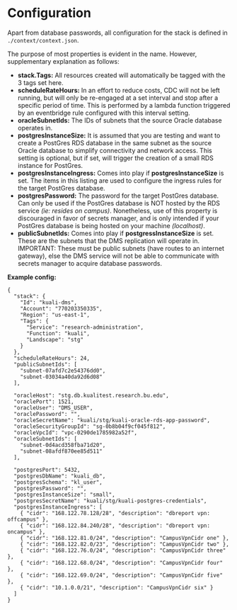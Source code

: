 # Configuration

Apart from database passwords, all configuration for the stack is defined in `./context/context.json`.

The purpose of most properties is evident in the name. However, supplementary explanation as follows:

- **stack.Tags:** All resources created will automatically be tagged with the 3 tags set here.
- **scheduleRateHours:** In an effort to reduce costs, CDC will not be left running, but will only be re-engaged at a set interval and stop after a specific period of time. This is performed by a lambda function triggered by an eventbridge rule configured with this interval setting.
- **oracleSubnetIds:** The IDs of subnets that the source Oracle database operates in.
- **postgresInstanceSize:** It is assumed that you are testing and want to create a PostGres RDS database in the same subnet as the source Oracle database to simplify connectivity and network access. This setting is optional, but if set, will trigger the creation of a small RDS instance for PostGres.
- **postgresInstanceIngress:** Comes into play if **postgresInstanceSize** is set. The items in this listing are used to configure the ingress rules for the target PostGres database.
- **postgresPassword:** The password for the target PostGres database. Can only be used if the PostGres database is NOT hosted by the RDS service *(ie: resides on campus)*. Nonetheless, use of this property is discouraged in favor of secrets manager, and is only intended if your PostGres database is being hosted on your machine *(localhost)*.
- **publicSubnetIds:** Comes into play if **postgressInstanceSize** is set. These are the subnets that the DMS replication will operate in. 
  IMPORTANT: These must be public subnets (have routes to an internet gateway), else the DMS service will not be able to communicate with secrets manager to acquire database passwords.

**Example config:**

```
{
  "stack": {
    "Id": "kuali-dms",
    "Account": "770203350335",
    "Region": "us-east-1",
    "Tags": {
      "Service": "research-administration",
      "Function": "kuali",
      "Landscape": "stg"
    }
  },
  "scheduleRateHours": 24,
  "publicSubnetIds": [
  	"subnet-07afd7c2e54376dd0",
  	"subnet-03034a40da92d6d08"
  ],
  
  "oracleHost": "stg.db.kualitest.research.bu.edu",
  "oraclePort": 1521,
  "oracleUser": "DMS_USER",
  "oraclePassword": "",
  "oracleSecretName": "kuali/stg/kuali-oracle-rds-app-password",
  "oracleSecurityGroupId": "sg-0b8b04f9cf045f812",
  "oracleVpcId": "vpc-0290de1785982a52f",
  "oracleSubnetIds": [
    "subnet-0d4acd358fba71d20",
    "subnet-08afdf870ee85d511"
  ],

  "postgresPort": 5432,
  "postgresDbName": "kuali_db",
  "postgresSchema": "kl_user",
  "postgresPassword": "",
  "postgresInstanceSize": "small",
  "postgresSecretName": "kuali/stg/kuali-postgres-credentials",
  "postgresInstanceIngress": [
    { "cidr": "168.122.78.128/28", "description": "dbreport vpn: offcampus" },
    { "cidr": "168.122.84.240/28", "description": "dbreport vpn: oncampus" },
    { "cidr": "168.122.81.0/24", "description": "CampusVpnCidr one" },
    { "cidr": "168.122.82.0/23", "description": "CampusVpnCidr two" },
    { "cidr": "168.122.76.0/24", "description": "CampusVpnCidr three" },
    { "cidr": "168.122.68.0/24", "description": "CampusVpnCidr four" },
    { "cidr": "168.122.69.0/24", "description": "CampusVpnCidr five" },
    { "cidr": "10.1.0.0/21", "description": "CampusVpnCidr six" }
  ]
}
```

